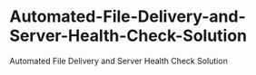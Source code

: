 # Automated-File-Delivery-and-Server-Health-Check-Solution
Automated File Delivery and Server Health Check Solution

